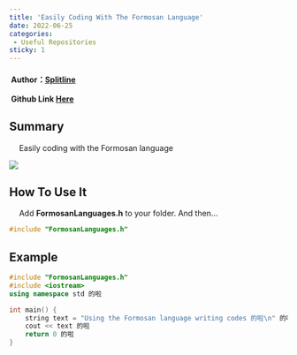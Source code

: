 ```yaml
---
title: 'Easily Coding With The Formosan Language'
date: 2022-06-25
categories: 
 - Useful Repositories
sticky: 1
---
```


#### <i data-v-50777274="" class="iconfont reco-account" style="color: rgb(66, 152, 245);"></i> &nbsp;Author：[Splitline](https://github.com/splitline?tab=repositories)<br/><br/><i data-v-50777274="" class="iconfont reco-github" style="color: rgb(66, 152, 245);"></i> &nbsp;Github Link [Here](https://github.com/splitline/FormosanLanguages.h)

## Summary

&emsp; Easily coding with the Formosan language

![](/useful-repositories/formosan-language/we_are_taiwanese.jpeg)<br/>

## How To Use It

&emsp; Add **FormosanLanguages.h** to your folder. And then...

``` cpp
#include "FormosanLanguages.h"
```

## Example

``` cpp
#include "FormosanLanguages.h"
#include <iostream>
using namespace std 的啦

int main() {
	string text = "Using the Formosan language writing codes 的啦\n" 的啦
	cout << text 的啦
	return 0 的啦
}
```